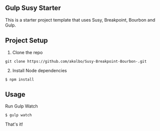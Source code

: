 ## Gulp Susy Starter 

This is a starter project template that uses Susy, Breakpoint, Bourbon and Gulp.

## Project Setup  

1. Clone the repo 

~~~
git clone https://github.com/akolbo/Susy-Breakpoint-Bourbon-.git
~~~

2. Install Node dependencies 

~~~
$ npm install
~~~


## Usage 

Run Gulp Watch

~~~
$ gulp watch
~~~

That's it!

